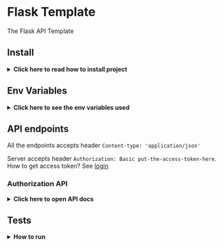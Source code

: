 # Flask Template
The Flask API Template

## Install

<details>
  <summary><b>Click here to read how to install project</b></summary>

1. Install the project near the `services` like this:<br>
.<br>
├── flask<br>
├── services
<br><br>
2. Copy `.env.dev` and rename it to `.env`
<br><br>
3. Set the empty variables in `.env` as described in [the description of Env variables](#env-variables) section.
<br><br>
4. Start the docker services from `services`. You can see the logs of API running `docker-compose logs api` from `services` folder.
<br><br>
5. Go to [localhost:5000](http://localhost:5000/). On success you'll see there `Welcome to Flask Template.`
</details>


## Env Variables
<details>
  <summary><b>Click here to see the env variables used</b></summary>

#### All settings are set to default values.
If you want to change any settings manually please use the variable hints:
1. Flask Configs
   ```dotenv
   FLASK_ENV=development # only either be development, production or test
   SECRET_KEY=puthereyoursecretkey # flask app secret key
   SECURITY_PASSWORD_SALT=puthereyoursecretpasswordsalt
   ACCESS_TOKEN_EXPIRE=3600 # logged in user's access token validity time in seconds
   ```
2. MySQL Configs
   
   These parameters should be same in both `.env` files here and in `services`.
   ```dotenv
   MYSQL_HOST=mysql
   MYSQL_USER=flask_mysql_user
   MYSQL_PASSWORD=flask_mysql_pass
   MYSQL_PORT=3306
   MYSQL_DATABASE=flask_mysql
   MYSQL_TEST_PORT=3307
   MYSQL_TEST_HOST=mysql_test
   MYSQL_TEST_DATABASE=test_core
   ```
3. RabbitMQ Configs
   
   These parameters should be the same in both `.env` files here and in `services`.
   ```dotenv
   RABBITMQ_USER=rabbituser
   RABBITMQ_PASSWORD=rabbituserpass
   RABBITMQ_VHOST=rabbitmq_template_host
   BROKER_PATH=rabbitmq:5672
   MQ_EXCHANGE=rabbitmq_exchange
   ```
4. Social Oauth Configs
   
   To be able to sign in using social oauth please create apps as described in `services` and set the following variables in `.env`
   ```dotenv
   GITHUB_CLIENT_ID=
   GITHUB_OAUTH_CLIENT_SECRET=
   LINKEDIN_CLIENT_ID=
   LINKEDIN_OAUTH_CLIENT_SECRET=
   GOOGLE_CLIENT_ID=
   ```
5. Rollbar Configs
   
   To enable logging go to [rollbar](https://rollbar.com/) and register a free account. During the setup Rollbar asks for programming language. Choose any you like and copy from the code `access_token`.
<br><br>Another way to retrieve `access_token` is to create a Project, then go to the Projects menu -> Project Access Tokens and copy the one called `post_server_item`.
   ```dotenv
   ROLLBAR_ACCESS_TOKEN= # token copied from step described above
   ```
<br>
6. Pusher Configs

Create an account and get the keys as described in [instruction](https://pusher.com/docs/) (Channels -> Getting Started).
Fill the following .env variables:
   ``` dotenv
   PUSHER_APP_ID=
   PUSHER_API_KEY=
   PUSHER_API_SECRET=
   PUSHER_CLUSTER=
   ```

The .env variables `PUSHER_APP_ID` and `PUSHER_CLUSTER` should match the same variables from [reachable-moment-vue](https://github.com/EcorRouge/reachable-moment-vue) repository. 

**How to use pusher channels and events:**
![Pusher API message example](https://user-images.githubusercontent.com/5466965/153798486-d3ffcd19-38c8-4f0b-a8ed-32da48944e2b.png)
   
The Channel is the lowercase name of entity that was changes. The channels that are used:
* person
* login_method
* otp_method
* recovery_code
* schedule
* event (Reachable Moment instance, not Pusher event)

The Event shows the action that happened with the Channel. It can be created (`create`) and updated (`update`).

</details>


## API endpoints
All the endpoints accepts header `Content-type: 'application/json'`

Server accepts header `Authorization: Basic put-the-access-token-here`. How to get access token? See [login](#login)

### Authorization API

<details>
  <summary><b>Click here to open API docs</b></summary>

### /login
Accepts **POST**. Requires body:
```json
{
    "email": "email",
    "password": "password"
}
```
Returns in case of success:
```json
{
    "success": true,
    "user": {
        "access_token": "IjE0ZDQyODZjMmVlMjQ2NTk5M2I2NWMwYzhkZmYyZWQ0Ig.Ya9VVg.Nb1lCZ9yFhjARI9Ht6dzvNRBW2k",
        "active": 1,
        "email": "oftomorrow@gmail.com",
        "entity_id": "14d4286c2ee2465993b65c0c8dff2ed4",
        "first_name": "dinara",
        "last_name": "s",
        "latest": 1,
        "login_method": null,
        "verified": 0,
        "verified_on": null,
        "mfa_enabled": false,
        "expires_in": 1640629460
    }
}
```

### /logout
**Login is required.**
Accepts **POST**. 
Returns in case of success:
```json
{
    "success": true,
    "message": "User successfully logged out."
}
```

### /signup
Accepts **POST**. Requires body:

```json
{
    "login_method": "signup",
    "first_name": "dinara",
    "last_name": "s",
    "email": "email",
    "password": "password"
}
```
`login_method` might be a name of social network or `signup` if user sign up using email and password.

Returns in case of success:
```json
{
    "message": "User successfully created and a confirmation email has been sent via email.",
    "success": true
}
```

### /verify/{token}/{uidb64}
Accepts **POST**.

`token` and `uidb64` are sent in signup email

Returns in case of success:
```json
{
  "success": true, 
  "message": "You have confirmed your account. Thanks!",
  "user": {
        "access_token": "AccessToken",
        "active": 1,
        "email": "test@test.com",
        "entity_id": "",
        "first_name": "Deepak",
        "last_name": "Paudel",
        "latest": 1,
        "login_method": null,
        "verified": 1,
        "verified_on": 1638982653,
        "mfa_enabled": false,
        "expires_in": 1640629460
  }
}
```

### /resend_confirmation
Accepts **POST**. Requires body:

```json
{
    "email": "email"
}
```

Returns in case of success:
```json
{
    "message": "A confirmation email has been sent via email.",
    "success": true
}
```

### /forgot_password
Accepts **POST**. Requires body:

```json
{
    "email": "email"
}
```

Returns in case of success:
```json
{
    "message": "Password reset email sent to the user",
    "success": true
}
```

### /reset_password/{token}/{uidb64}
Accepts **POST**. Requires body:

`token` and `uidb64` are sent in forgot password email

```json
{
    "password": "password"
}
```

Returns in case of success:
```json
{
    "message": "Your password has been updated! You are now able to log in.",
    "success": true
}
```

### /update_password
Accepts **POST**. Requires body:

```json
{
    "existing_password": "password",
    "new_password": "my_new_password"
}
```

Returns in case of success:
```json
{
    "message": "Password has been updated!!",
    "success": true
}
```


### /qrcode
Accepts **POST**. Requires body:

```json
{
    "password": "password",
    "login_type": "signup"
}
```
The **login_type** can be **signup** or **social**. For **social** login, we don't need to provide **password**.

Returns image in byte format in case of success

### /verify_otp
Accepts **POST**. Requires body:

```json
{
    "otp": 123456
}
```
Returns in case of success:
```json
{
    "message": "OTP verified successfully",
    "success": true,
    "data": {
       "otp_verified": true, 
       "codes": [
          "41C0723E90FC4E99B21C7106CE8224BE",
          "7F658DD412954E0DAFD6BA8EC09AFFF8",
          "39B03E903A4645B282166CB18FADB956",
          "44BB9BB199C64C65A95940A05D2142EB",
          "6A244FAF62114238B63A0EF3FFBB0066"
       ]
    }
}
```

### /setup_mfa
Accepts **POST**. Requires body:

```json
{
    "mfa_enabled": true,
    "otp": 12345
}
```
**otp** is required only for mfa enabling

Returns in case of success:
```json
{
    "message": "MFA enabled successfully",
    "success": true
}
```

### /recovery_codes
Accepts **GET** and  **POST**. 

**GET** returns already existing codes while **POST** recreates and returns codes

Returns in case of success:
```json
{
    "data": [
        "A6EA675CA07F4D2ABFCE9344E88C75A7",
        "709B2E3065844D14864BCDE6C0518CCE",
        "4847A940741146B9BB2C53BB428B9E60",
        "E6E2FE50226D4C1BAF116BF43082415F"
    ],
    "success": true
}
```

### /verify_recovery_code
Accepts **POST**. Requires body:

```json
{
    "email": "email",
    "recovery_code": "A6EA675CA07F4D2ABFCE9344E88C75A7"
}
```

Returns in case of success:
```json
{
    "message": "The MFA recovery code is valid",
    "success": true,
    "user": {
        "access_token": "AccessToken",
        "active": 1,
        "email": "test@test.com",
        "entity_id": "",
        "first_name": "Deepak",
        "last_name": "Paudel",
        "latest": 1,
        "login_method": null,
        "verified": 1,
        "verified_on": 1638982653,
        "mfa_enabled": true,
        "expires_in": 1640629460
  }
}
```


### /login_mfa
Accepts **POST**. Requires body:

```json
{
    "email": "email",
    "otp": 123456
}
```

Returns in case of success:
```json
{
    "message": "The TOTP MFA token is valid",
    "success": true,
    "user": {
        "access_token": "AccessToken",
        "active": 1,
        "email": "test@test.com",
        "entity_id": "",
        "first_name": "Deepak",
        "last_name": "Paudel",
        "latest": 1,
        "login_method": null,
        "verified": 1,
        "verified_on": 1638982653,
        "mfa_enabled": true,
        "expires_in": 1640629460
  }
}
```

### /social
**Login is required.**
Accepts **GET**.

GET returns list of login methods:
```json
{
    "login_methods": [
        {
            "profile": {
                "access_token": "github_access_token",
                "email": "user@email.com",
                "entity_id": "0934ed3eccc245af9467c71f6fcecefa",
                "expires_in": null,
                "name": "github",
                "refresh_token": null,
                "refresh_token_expires_in": null,
                "scope": "user",
                "token_type": "bearer",
                "user_name": "Dinara"
            },
            "provider": "github"
        },
        {
            "profile": {
                "access_token": "google_access_token",
                "email": "user@email.com",
                "entity_id": "8e816d660ae14abea3ae58d6e76b01fc",
                "expires_in": 1639407953,
                "name": "google",
                "refresh_token": null,
                "refresh_token_expires_in": null,
                "scope": null,
                "token_type": null,
                "user_name": "S Dinara"
            },
            "provider": "google"
        },
        {
            "profile": {
                "access_token": null,
                "email": null,
                "entity_id": "b152d054b9c4432789a0ab60bbfd3480",
                "expires_in": null,
                "name": "signup",
                "refresh_token": null,
                "refresh_token_expires_in": null,
                "scope": null,
                "token_type": null,
                "user_name": null
            },
            "provider": "signup"
        }
    ],
    "success": true
}
```

### /social/{uuid}
**Login is required.**
Accepts **DELETE**.

DELETE returns in case of success:
```json
{
    "message": "Login method is deleted",
    "success": true
}
```
DELETE returns in case of error:
```json
{
    "message": "This user doesn't have login method 7bc8d6066dad49bc889563af3831ab64",
    "success": false
}
```

### /social/github
Accepts **POST**. Requires body:
```json
{
    "code": "4b7c12a88b108f36a78b"
}
```
If Authorization header is set then github account will be connected to logged in user.

Returns:
```json
{
    "auth": {
        "access_token": "github_access_token",
        "scope": "user",
        "token_type": "bearer"
    },
    "success": true,
    "user": {
        "access_token": "flask_access_token",
        "active": 1,
        "email": "user@email.com",
        "entity_id": "50bc97273e08473b97ea973701cc832c",
        "first_name": "Dinara",
        "last_name": null,
        "latest": 1,
        "login_method": null,
        "verified": 0,
        "verified_on": null,
        "mfa_enabled": false,
        "expires_in": 1640629460
    }
}
```


### /social/google
Accepts **POST**. Requires body:
```json
{
    "idtoken": "idtoken"
}
```
If Authorization header is set then google account will be connected to logged in user.

Returns:
```json
{
    "auth": {
        "access_token": "google_id_token",
        "expires_in": 1639381840,
        "name": "google",
        "sub": "113197524860174073434"
    },
    "success": true,
    "user": {
        "access_token": "flask_access_token",
        "active": true,
        "email": "user@email.com",
        "entity_id": "d8e21a9c70774e2bb6f28d546365827b",
        "first_name": "S",
        "last_name": "Dinara",
        "latest": true,
        "login_method": null,
        "verified": true,
        "verified_on": null,
        "mfa_enabled": false,
        "expires_in": 1640629460
    }
}
```


### /social/linkedin
Accepts **POST**. Requires body:
```json
{
    "code": "ce7b4c63f60fccc8ba50"
}
```
If Authorization header is set then google account will be connected to logged in user.

Returns:
```json
{
    "auth": {
        "access_token": "linkedin_access_token",
        "expires_in": 5183999,
        "name": "linkedin"
    },
    "success": true,
    "user": {
        "access_token": "flask_access_token",
        "active": true,
        "email": "user@email.com",
        "entity_id": "5f12544303f94fe889c5574eccd3751e",
        "first_name": "Dinara",
        "last_name": "Sultangulova",
        "latest": true,
        "verified": false,
        "verified_on": null, 
        "mfa_enabled": false,
        "expires_in": 1640629460
    }
}
```


### /social/facebook
Accepts **POST**. Requires body:
```json
{
    "accessToken": "token",
    "data_access_expiration_time": 1652186921,
    "expiresIn": 4279,
    "grantedScopes": "email,public_profile",
    "userID": "userId",
    "email": "user@mail.com",
    "name": "Dinara S"
}
```
If Authorization header is set then facebook account will be connected to logged in user.

Returns:
```json
{
    "auth": {
        "access_token": "facebook_token",
        "data_access_expiration_time": 1652186921,
        "email": "user@mail.com",
        "expires_in": 4279,
        "name": "facebook",
        "scope": "email,public_profile",
        "user_name": "Dinara S"
    },
    "success": true,
    "user": {
        "access_token": "flask_access_token",
        "active": true,
        "email": "user@mail.com",
        "entity_id": "5f867a3b061e4e5c937d5e9a942f95cc",
        "expires_in": 1644414863,
        "first_name": "Dinara",
        "last_name": "S",
        "latest": true,
        "mfa_enabled": false,
        "verified": false,
        "verified_on": null
    }
}
```


</details>


## Tests
<details>
  <summary><b>How to run</b></summary>

To run tests use the following command in the api container:
```shell
coverage run -m pytest
```

To see coverage report use:
```shell
 coverage report
 ```
</details>
